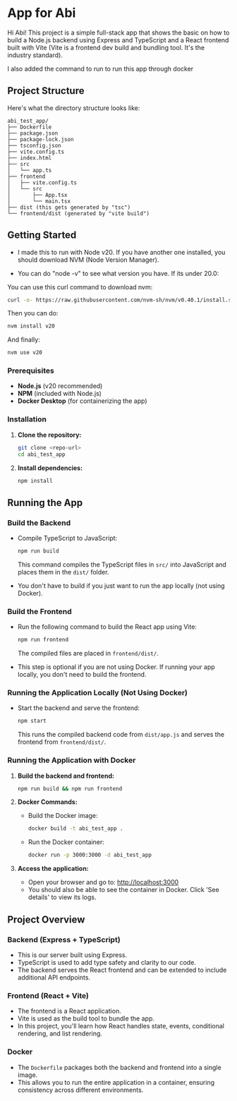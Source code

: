 # App for Abi

Hi Abi! This project is a simple full-stack app that shows the basic on how to build a Node.js backend using Express and TypeScript and a React frontend built with Vite (Vite is a frontend dev build and bundling tool. It's the industry standard).

I also added the command to run to run this app through docker

## Project Structure

Here's what the directory structure looks like:

```
abi_test_app/
├── Dockerfile
├── package.json
├── package-lock.json
├── tsconfig.json
├── vite.config.ts
├── index.html
├── src
│   └── app.ts
├── frontend
│   ├── vite.config.ts
│   └── src
│       ├── App.tsx
│       └── main.tsx
├── dist (this gets generated by "tsc")
└── frontend/dist (generated by "vite build")
```

## Getting Started

- I made this to run with Node v20. If you have another one installed, you should download NVM (Node Version Manager). 

- You can do "node -v" to see what version you have. If its under 20.0:

You can use this curl command to download nvm:

```sh
curl -o- https://raw.githubusercontent.com/nvm-sh/nvm/v0.40.1/install.sh | bash
```

Then you can do:

```sh
nvm install v20
```

And finally:
```sh
nvm use v20
```

### Prerequisites

- **Node.js** (v20 recommended)
- **NPM** (included with Node.js)
- **Docker Desktop** (for containerizing the app)

### Installation

1. **Clone the repository:**

   ```sh
   git clone <repo-url>
   cd abi_test_app
   ```

2. **Install dependencies:**

   ```sh
   npm install
   ```

## Running the App

### Build the Backend

- Compile TypeScript to JavaScript:

   ```sh
   npm run build
   ```

   This command compiles the TypeScript files in `src/` into JavaScript and places them in the `dist/` folder.

- You don't have to build if you just want to run the app locally (not using Docker).

### Build the Frontend

- Run the following command to build the React app using Vite:

   ```sh
   npm run frontend
   ```

   The compiled files are placed in `frontend/dist/`.

- This step is optional if you are not using Docker. If running your app locally, you don't need to build the frontend.

### Running the Application Locally (Not Using Docker)

- Start the backend and serve the frontend:

   ```sh
   npm start
   ```

   This runs the compiled backend code from `dist/app.js` and serves the frontend from `frontend/dist/`.

### Running the Application with Docker

1. **Build the backend and frontend:**

   ```sh
   npm run build && npm run frontend
   ```

2. **Docker Commands:**

   - Build the Docker image:

     ```sh
     docker build -t abi_test_app .
     ```

   - Run the Docker container:

     ```sh
     docker run -p 3000:3000 -d abi_test_app
     ```

3. **Access the application:**

   - Open your browser and go to: [http://localhost:3000](http://localhost:3000)
   - You should also be able to see the container in Docker. Click 'See details' to view its logs.

## Project Overview

### Backend (Express + TypeScript)

- This is our server built using Express.
- TypeScript is used to add type safety and clarity to our code.
- The backend serves the React frontend and can be extended to include additional API endpoints.

### Frontend (React + Vite)

- The frontend is a React application.
- Vite is used as the build tool to bundle the app.
- In this project, you'll learn how React handles state, events, conditional rendering, and list rendering.

### Docker

- The `Dockerfile` packages both the backend and frontend into a single image.
- This allows you to run the entire application in a container, ensuring consistency across different environments.

